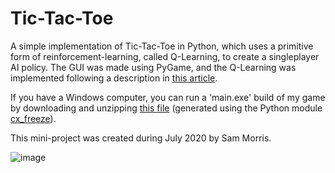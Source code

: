 # Tic-Tac-Toe

A simple implementation of Tic-Tac-Toe in Python, which uses a primitive form of reinforcement-learning, called Q-Learning, to create a singleplayer AI policy. The GUI was made using PyGame, and the Q-Learning was implemented following a description in [this article](https://towardsdatascience.com/reinforcement-learning-implement-tictactoe-189582bea542).

If you have a Windows computer, you can run a 'main.exe' build of my game by downloading and unzipping [this file](https://github.com/dodobird181/Tic-Tac-Toe/raw/main/build/TicTacToe.zip) (generated using the Python module [cx_freeze](https://cx-freeze.readthedocs.io/en/latest/)).

This mini-project was created during July 2020 by Sam Morris.

![image](/uploads/7e6c3ceb0be2a14a2208c95b5373215e/image.png)
